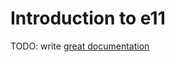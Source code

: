 # Introduction to e11

TODO: write [great documentation](http://jacobian.org/writing/what-to-write/)
